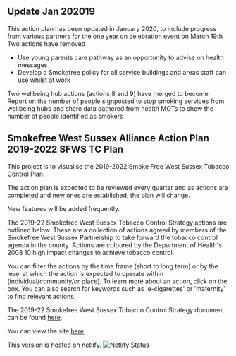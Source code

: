 ## Update Jan 202019

This action plan has been updated in January 2020, to include progress from various partners for the one year on celebration event on March 19th
Two actions have removed

* Use young parents care pathway as an opportunity to advise on health messages
* Develop a Smokefree policy for all service buildings and areas staff can use whilst at work

Two wellbeing hub actions (actions 8 and 9) have merged to become Report on the number of people signposted to stop smoking services from wellbeing hubs and share data gathered from health MOTs to show the number of people identified as smokers

## Smokefree West Sussex Alliance Action Plan 2019-2022 SFWS TC Plan

This project is to visualise the 2019-2022 Smoke Free West Sussex Tobacco Control Plan.

The action plan is expected to be reviewed every quarter and as actions are completed and new ones are established, the plan will change.

New features will be added frequently.

The 2019-22 Smokefree West Sussex Tobacco Control Strategy actions are outlined below. These are a collection of actions agreed by members of the Smokefree West Sussex Partnership to take forward the tobacco control agenda in the county. Actions are coloured by the Department of Health's 2008 10 high impact changes to achieve tobacco control.

You can filter the actions by the time frame (short to long term) or by the level at which the action is expected to operate within (individual/community/or place). To learn more about an action, click on the box. You can also search for keywords such as 'e-cigarettes' or 'maternity' to find relevant actions.

The 2019-22 Smokefree West Sussex Tobacco Control Strategy document can be found [here](https://ws-jsna.netlify.com/assets/core/Smokefree%20West%20Sussex%20Tobacco%20Control%20Strategy%20Short%202019-22%20final.pdf).

You can view the site [here](https://sfws-action-plan.netlify.com/).

This version is hosted on netlify. [![Netlify Status](https://api.netlify.com/api/v1/badges/880ed79d-0a9f-4f29-a079-1a0e97c64238/deploy-status)](https://app.netlify.com/sites/sfws-action-plan/deploys)
